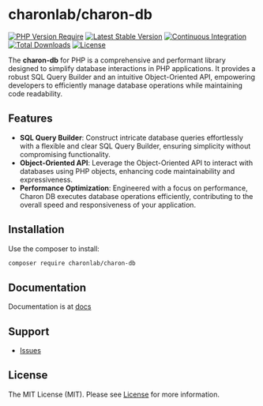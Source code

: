 # charonlab/charon-db

[![PHP Version Require](https://poser.pugx.org/charonlab/charon-db/require/php)](https://packagist.org/packages/charonlab/charon-db)
[![Latest Stable Version](https://poser.pugx.org/charonlab/charon-db/v/stable)](https://packagist.org/packages/charonlab/charon-db)
[![Continuous Integration](https://github.com/charonlab/charon-db/actions/workflows/continuous-integration.yml/badge.svg)](https://github.com/charonlab/charon-db/actions)
[![Total Downloads](https://poser.pugx.org/charonlab/charon-db/downloads)](https://packagist.org/charonlab/charon-db)
[![License](https://poser.pugx.org/charonlab/charon-db/license.svg)](https://packagist.org/packages/charonlab/charon-db)

The **charon-db** for PHP is a comprehensive and performant library designed to simplify database interactions in PHP applications.
It provides a robust SQL Query Builder and an intuitive Object-Oriented API, empowering developers to efficiently
manage database operations while maintaining code readability.

## Features
- **SQL Query Builder**: Construct intricate database queries effortlessly with a flexible and clear SQL Query Builder, ensuring simplicity without compromising functionality.
- **Object-Oriented API**: Leverage the Object-Oriented API to interact with databases using PHP objects, enhancing code maintainability and expressiveness.
- **Performance Optimization**: Engineered with a focus on performance, Charon DB executes database operations efficiently, contributing to the overall speed and responsiveness of your application.

## Installation

Use the composer to install:

```bash
composer require charonlab/charon-db
```

## Documentation

Documentation is at [docs](docs/index.md)

## Support

- [Issues](https://github.com/charonlab/charon-db/issues/)

## License

The MIT License (MIT). Please see [License](LICENSE.md) for more information.


